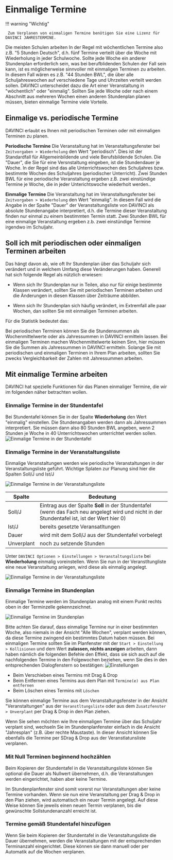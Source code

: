# Einmalige Termine

!!! warning "Wichtig"

     Zum Verplanen von einmaligen Termine benötigen Sie eine Lizenz für DAVINCI JAHRESTERMINE.

Die meisten Schulen arbeiten In der Regel mit wöchentlichen Termine also z.B. "5 Stunden Deutsch", d.h. fünf Termine verteilt über die Woche mit Wiederholung in jeder Schulwoche. Sollte jede Woche ein anderer Stundenplan erforderlich sein, was bei berufblidenden Schulen der Fall sein kann, ist es möglicherweise sinnvoller mit einmaligen Terminen zu arbeiten. In diesem Fall wären es z.B. "44 Stunden BWL", die über alle Schuljahreswochen auf verschiedene Tage und Uhrzeiten verteilt werden sollen. DAVINCI unterscheidet dazu die Art einer Veranstaltung in "wöchentlich" oder "einmalig". Sollten Sie jede Woche oder nach einem Abschnitt aus mehreren Wochen einen anderen Stundenplan planen müssen, bieten einmalige Termine viele Vorteile.

## Einmalige vs. periodische Termine

DAVINCI erlaubt es Ihnen mit periodischen Terminen oder mit einmaligen Terminen zu planen.

**Periodische Termine** Die Veranstaltung hat im Veranstaltungsfenster bei ``Zeitvorgaben > Wiederholung`` den Wert "periodisch". Dies ist der Standardfall für Allgemeinbildende und viele Berufsbildende Schulen. Die "Dauer", die Sie für eine Versnstaltung eingeben, ist die Stundendauer je Woche. In der Regel sind das alle Unterrichtswochen des Schuljahres bzw. bestimmte Wochen des Schuljahres (periodischer Unterricht). Zwei Stunden BWL für eine periodische Veranstaltung ergeben z.B. zwei einstündige Termine je Woche, die in jeder Unterichtswoche wiederholt werden..

**Einmalige Termine** Die Veranstaltung hat im Veranstaltungsfenster bei ``Zeitvorgaben > Wiederholung`` den Wert "einmalig". In diesem Fall wird die Angabe in der Spalte "Dauer" der Veranstaltungsliste von DAVINCI als absolute Stundenangabe interpretiert, d.h. die Termine dieser Veranstaltung finden nur einmal zu einem bestimmten Termin statt. Zwei Stunden BWL für eine einmalige Veranstaltung ergeben z.b. zwei einstündige Termine irgendwo im Schuljahr.

## Soll ich mit periodischen oder einmaligen Terminen arbeiten

Das hängt davon ab, wie oft Ihr Stundenplan über das Schuljahr sich verändert und in welchem Umfang diese Veränderungen haben. Generell hat sich folgende Regel als nützlich erwiesen:

* Wenn sich Ihr Stundenplan nur in Teilen, also nur für einige bestimmte Klassen verändert, sollten Sie mit periodischen Terminen arbeiten und die Änderungen in diesen Klassen über Zeiträume abbilden.

* Wenn sich Ihr Stundenplan sich häufig verändert, im Extremfall alle paar Wochen, dan sollten Sie mit einmaligen Terminen arbeiten.

Für die Statistik bedeutet das:

Bei periodischen Terminen können Sie die Stundensummen als Wochenmittelwerte oder als Jahressummen in DAVINCI ermitteln lassen. Bei einmaligen Terminen machen Wochenmittelwerte keinen Sinn, hier müssen Sie die Summen als Jahressummen in DAVINCI ermitteln. Solange Sie mit periodischen und einmaligen Terminen in Ihrem Plan arbeiten, sollten Sie zwecks Vergleichbarkeit der Zahlen mit Jahressummen arbeiten.

## Mit einmalige Termine arbeiten

DAVINCI hat spezielle Funktionen für das Planen einmaliger Termine, die wir im folgenden näher betrachten wollen.

### Einmalige Termine in der Stundentafel

Bei Stundentafel können Sie in der Spalte **Wiederholung** den Wert "einmalig" einstellen. Die Stundenangaben werden dann als Jahressummen interpretiert. Sie müssen dann also 80 Stunden BWL angeben, wenn 2 Stunden je Woche in 40 Unterrichtswochen unterrichtet werden sollen.
![Einmalige Termine in der Stundentafel](../assets/images/stundenplan/sp01.png)

### Einmalige Termine in der Veranstaltungsliste

Einmalige Veranstaltungen werden wie periodische Veranstaltungen in der Veranstaltungsliste geführt. Wichtige Splaten zur Planung sind hier die Spalten Soll/J und Ist/J

![Einmalige Termine in der Veranstaltungsliste](../assets/images/stundenplan/sp02.png)

Spalte | Bedeutung
-|-
Soll/J|Eintrag aus der Spalte **Soll** in der Stundentafel (wenn das Fach neu angelegt wird und nicht in der Stundentafel ist, ist der Wert hier 0)
Ist/J|bereits gesetzte Veransatltungen
Dauer| wird mit dem Soll/J aus der Stundentafel vorbelegt
Unverplant| noch zu setzende Stunden

Unter ``DAVINCI Optionen > Einstellungen > Veranstaltungsliste`` bei **Wiederholung** einmalig voreinstellen. Wenn Sie nun in der Veranstltungliste eine neue Veranstaltung anlegen, wird diese als einmalig angelegt.

![Einmalige Termine in der Veranstaltungsliste](../assets/images/stundenplan/sp03.png)

### Einmalige Termine im Stundenplan

Einmalige Termine werden im Stundenplan analog mit einem Punkt rechts oben in der Terminzelle gekennzeichnet.

![Einmalige Termine im Stundenplan](../assets/images/stundenplan/sp04.png)

Bitte achten Sie darauf, dass einmalige Termine nur in einer bestimmten Woche, also niemals in der Ansicht "Alle Wochen", verplant werden können, da diese Termine zwingend ein bestimmtes Datum haben müssen. Bei einmaligen Termine sollten Sie im Planfenster mit der ``Start > Einstellung > Kollisionen`` und dem Wert **zulassen, nichts anzeigen** arbeiten, dann haben nämlich die folgenden Befehle den Effekt, dass sie sich auch auf die nachfolgenden Termine in den Folgewochen beziehen, wenn Sie dies in den entsprechenden Dialogfenstern so bestätigen:
![Einstellungen](../assets/images/stundenplan/sp05.png)

* Beim Verschieben eines Termins mit Drag & Drop
* Beim Entfernen eines Termins aus dem Plan mit ``Termine(e) aus Plan entfernen``
* Beim Löschen eines Termins mit ``Löschen``

Sie können einmalige Termine aus dem Veranstaltungsfenster in der Ansicht "Veranstaltungen" aus der `Veranstltungsliste` oder aus dem `Zusatzfenster > Unverplant` per Drag & Drop in den Plan ziehen.

Wenn Sie sehen möchten wie Ihre einmaligen Termine über das Schuljahr verplant sind, wechseln Sie im Stundenplanfenster einfach in die Ansicht "Jahresplan" (z.B. über rechte Maustaste). In dieser Ansicht können Sie ebenfalls die Termine per SDrag & Drop aus der Veranstlatunsliste verplanen.

### Mit Null Terminen beginnend hochzählen

Beim Kopieren der Stundentafel in die Veranstaltungsliste können Sie optional die Dauer als Nullwert übernehmen, d.h. die Veranstaltungen werden eingerichtet, haben aber keine Termine.

Im Stundenplanfenster sind somit vorerst nur Veranstaltungen aber keine Termine vorhanden. Wenn sie nun eine Veranstaltung per Drag & Drop in den Plan ziehen, wird automatisch ein neuer Termin angelegt. Auf diese Weise können Sie jeweils einen neuen Termin verplanen, bis die gewünschte Sollstundenanzahl erreicht ist.

### Termine gemäß Stundentafel hinzufügen

Wenn Sie beim Kopieren der Stundentafel in die Veranstaltungsliste  die Dauer übernehmen, werden die Veranstaltungen mit der entsprechenden Terminanzahl eingerichtet. Diese können sie dann manuell oder per Automatik auf die Wochen verplanen.

